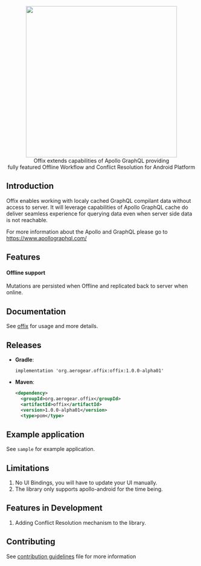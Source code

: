 <p align="center">
  <img width="400" src="https://github.com/aerogear/offix/raw/master/resources/logo.png">
  <br/>
  Offix extends capabilities of Apollo GraphQL providing</br>
  fully featured Offline Workflow and Conflict Resolution for Android Platform
</p>


## Introduction

Offix enables working with localy cached GraphQL compilant data without access to server.
It will leverage capabilities of Apollo GraphQL cache do deliver seamless experience for querying data even when server side data is not reachable.

For more information about the Apollo and GraphQL please go to https://www.apollographql.com/
## Features 

#### Offline support
Mutations are persisted when Offline
and replicated back to server when online.

## Documentation

See [offix](https://android.offix.dev) for usage and more details.

## Releases

- **Gradle**: </br>

  `implementation 'org.aerogear.offix:offix:1.0.0-alpha01'`
  
- **Maven**: 
  ```xml
  <dependency>
	<groupId>org.aerogear.offix</groupId>
	<artifactId>offix</artifactId>
	<version>1.0.0-alpha01</version>
	<type>pom</type>
</dependency>



## Example application

See `sample` for example application.<br/>

## Limitations

1. No UI Bindings, you will have to update your UI manually.
2. The library only supports apollo-android for the time being.

## Features in Development 

1. Adding Conflict Resolution mechanism to the library.

## Contributing 

See [contribution guidelines](./CONTRIBUTING.md) file for more information

